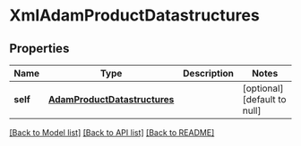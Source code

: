 # XmlAdamProductDatastructures

## Properties
Name | Type | Description | Notes
------------ | ------------- | ------------- | -------------
**self** | [**AdamProductDatastructures**](AdamProductDatastructures.md) |  | [optional] [default to null]

[[Back to Model list]](../README.md#documentation-for-models) [[Back to API list]](../README.md#documentation-for-api-endpoints) [[Back to README]](../README.md)


